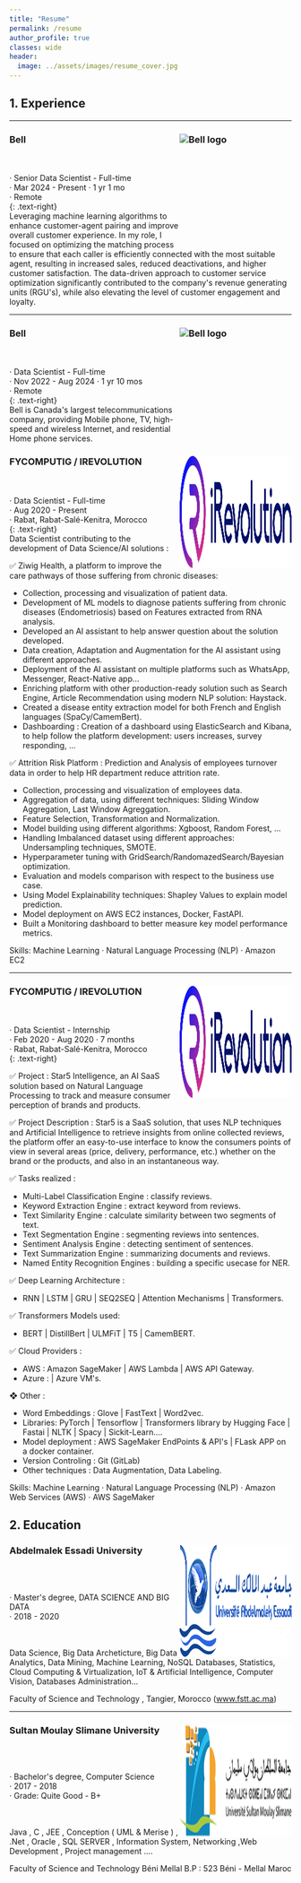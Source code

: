 ```yaml
---
title: "Resume"
permalink: /resume
author_profile: true
classes: wide
header:
  image: ../assets/images/resume_cover.jpg
---
```




## 1. Experience
---
### Bell <img src="https://upload.wikimedia.org/wikipedia/commons/9/91/Bell_logo.svg" alt="Bell logo" align="right" width="200" height="200"/>

<br/>
<br/>
· Senior Data Scientist - Full-time<br/>
· Mar 2024 - Present · 1 yr 1 mo<br/>
· Remote<br/>
{: .text-right}

<br/>
Leveraging machine learning algorithms to enhance customer-agent pairing and improve overall customer experience. In my role, I focused on optimizing the matching process to ensure that each caller is efficiently connected with the most suitable agent, resulting in increased sales, reduced deactivations, and higher customer satisfaction. The data-driven approach to customer service optimization significantly contributed to the company's revenue generating units (RGU's), while also elevating the level of customer engagement and loyalty.

---
### Bell <img src="https://upload.wikimedia.org/wikipedia/commons/9/91/Bell_logo.svg" alt="Bell logo" align="right" width="200" height="200"/>

<br/>
<br/>
· Data Scientist - Full-time<br/>
· Nov 2022 - Aug 2024 · 1 yr 10 mos<br/>
· Remote<br/>
{: .text-right}

<br/>
Bell is Canada's largest telecommunications company, providing Mobile phone, TV, high-speed and wireless Internet, and residential Home phone services.

### FYCOMPUTIG / IREVOLUTION <img src="../assets/images/irevolution-logo-dark.svg" alt="IRevolution logo"  align="right" width="200" height = "200"/> 

<br/>
<br/>
· Data Scientist - Full-time<br/>
· Aug 2020 - Present<br/>
· Rabat, Rabat-Salé-Kenitra, Morocco<br/>
{: .text-right}

<br/>
Data Scientist contributing to the development of Data Science/AI solutions : 

✅ Ziwig Health, a platform to improve the care pathways of those suffering from chronic diseases:

* Collection, processing and visualization of patient data.
* Development of ML models to diagnose patients suffering from chronic diseases (Endometriosis) based on Features extracted from RNA analysis.
* Developed an AI assistant to help answer question about the solution developed.
* Data creation, Adaptation and Augmentation for the AI assistant using different approaches.
* Deployment of the AI assistant on multiple platforms such as WhatsApp, Messenger, React-Native app…
* Enriching platform with other production-ready solution such as Search Engine, Article Recommendation using modern NLP solution: Haystack.
* Created a disease entity extraction model for both French and English languages ​​(SpaCy/CamemBert).
* Dashboarding : Creation of a dashboard using ElasticSearch and Kibana, to help follow the platform development: users increases, survey responding, ...

✅ Attrition Risk Platform : Prediction and Analysis of employees turnover data in order to help HR department reduce attrition rate.
 * Collection, processing and visualization of employees data.
 * Aggregation of data, using different techniques: Sliding Window Aggregation, Last Window Agreggation.
 * Feature Selection, Transformation and Normalization.
 * Model building using different algorithms: Xgboost, Random Forest, ...
 * Handling Imbalanced dataset using different approaches: Undersampling techniques, SMOTE.
 * Hyperparameter tuning with GridSearch/RandomazedSearch/Bayesian optimization.
 * Evaluation and models comparison with respect to the business use case.
 * Using Model Explainability techniques: Shapley Values to explain model prediction.
 * Model deployment on AWS EC2 instances, Docker, FastAPI.
 * Built a Monitoring dashboard to better measure key model performance metrics.

Skills: Machine Learning · Natural Language Processing (NLP) · Amazon EC2

---
### FYCOMPUTIG / IREVOLUTION <img src="../assets/images/irevolution-logo-dark.svg" alt="IRevolution logo"  align="right" width="200" height = "200"/> 
<br/>
<br/>
· Data Scientist - Internship<br/>
· Feb 2020 - Aug 2020 · 7 months<br/>
· Rabat, Rabat-Salé-Kenitra, Morocco<br/>
{: .text-right}

<br/>

✅ Project : 
Star5 Intelligence, an AI SaaS solution based on Natural Language Processing to track and measure consumer perception of brands and products.

✅ Project Description :
Star5 is a SaaS solution, that uses NLP techniques and Artificial Intelligence to retrieve insights from online collected reviews, the platform offer an easy-to-use interface to know the consumers points of view in several areas (price, delivery, performance, etc.) whether on the brand or the products, and also in an instantaneous way.

✅ Tasks realized :
 * Multi-Label Classification Engine : classify reviews.
 * Keyword Extraction Engine : extract keyword from reviews.
 * Text Similarity Engine : calculate similarity between two segments of text.
 * Text Segmentation Engine : segmenting reviews into sentences.
 * Sentiment Analysis Engine : detecting sentiment of sentences.
 * Text Summarization Engine : summarizing documents and reviews.
 * Named Entity Recognition Engines : building a specific usecase for NER.

✅ Deep Learning Architecture : 
 * RNN | LSTM | GRU | SEQ2SEQ | Attention Mechanisms | Transformers.

✅ Transformers Models used:
 * BERT | DistillBert | ULMFiT | T5 | CamemBERT.

✅ Cloud Providers :
 * AWS : Amazon SageMaker | AWS Lambda | AWS API Gateway.
 * Azure : | Azure VM's.

❖ Other :
 * Word Embeddings : Glove | FastText | Word2vec.
 * Libraries:  PyTorch | Tensorflow | Transformers library by Hugging Face | Fastai | NLTK | Spacy | Sickit-Learn....
 * Model deployment : AWS SageMaker EndPoints & API's | FLask APP on a docker container.
 * Version Controling : Git (GitLab)
 * Other techniques : Data Augmentation, Data Labeling.

Skills: Machine Learning · Natural Language Processing (NLP) · Amazon Web Services (AWS) · AWS SageMaker


## 2. Education


### Abdelmalek Essadi University <img src="../assets/images/logo_uae.png" alt="IRevolution logo"  align="right" width="200" height = "200"/>

<br/>
<br/>

· Master's degree, DATA SCIENCE AND BIG DATA <br/>
· 2018 - 2020 <br/>

<br/>
<br/>
Data Science, Big Data Archeticture, Big Data Analytics, Data Mining, Machine Learning, NoSQL Databases, Statistics, Cloud Computing & Virtualization, IoT & Artificial Intelligence, Computer Vision, Databases Administration...

Faculty of Science and Technology , Tangier, Morocco (www.fstt.ac.ma)


---
### Sultan Moulay Slimane University <img src="../assets/images/logo_usms.png" alt="IRevolution logo"  align="right" width="200" height = "200"/>

<br/>
<br/>

· Bachelor's degree, Computer Science <br/>
· 2017 - 2018 <br/>
· Grade: Quite Good - B+ <br/>

<br/>
<br/>
Java , C , JEE , Conception ( UML & Merise ) , .Net , Oracle , SQL SERVER , Information System, Networking ,Web Development , Project management ....

Faculty of Science and Technology Béni Mellal
B.P : 523 Béni - Mellal Maroc